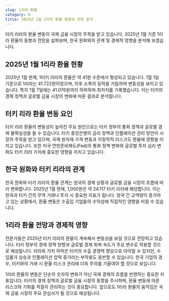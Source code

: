 ```yaml
---
slug: 1리라-환율
category: 0
title: 2025년 1월 1리라 환율 동향과 전망 분석
---
```


터키 리라의 환율 변동이 국제 금융 시장의 주목을 받고 있습니다. 2025년 1월 기준 1리라 환율의 동향과 전망을 살펴보며, 한국 원화와의 관계 및 경제적 영향을 분석해 보겠습니다.

## 2025년 1월 1리라 환율 현황

2025년 1월 현재, 1터키 리라의 환율은 약 41원 수준에서 형성되고 있습니다. 1월 1일 기준으로 1리라는 41.722원이었으며, 이후 소폭의 등락을 거듭하며 변동성을 보이고 있습니다. 특히 1월 7일에는 41.076원까지 하락하며 최저치를 기록했습니다. 이는 터키의 경제 정책과 글로벌 금융 시장의 변화에 따른 결과로 분석됩니다.

## 터키 리라 환율 변동 요인

터키 리라 환율의 변동성이 높아진 주요 원인으로는 터키 정부의 통화 정책과 글로벌 경제 불확실성을 들 수 있습니다. 터키 중앙은행의 금리 정책과 인플레이션 관리 방안이 시장의 주목을 받고 있으며, 국제 원자재 가격 변동과 지정학적 리스크도 환율에 영향을 미치고 있습니다. 또한 미국 연방준비제도(Fed)의 통화 정책 변화와 글로벌 투자 심리 변화도 터키 리라 가치에 중요한 영향을 끼치고 있습니다.

## 한국 원화와 터키 리라의 관계

한국 원화와 터키 리라의 환율 관계는 양국의 경제 상황과 글로벌 금융 시장의 흐름에 따라 변화합니다. 2025년 1월 현재, 1,000원은 약 24.117 터키 리라에 해당합니다. 이는 한국과 터키 간의 무역 거래나 투자 시 중요한 지표가 됩니다. 양국 간 교역량이 증가하고 있는 상황에서, 환율 변동은 수출입 기업들의 수익성에 직접적인 영향을 미칠 수 있습니다.

## 1리라 환율 전망과 경제적 영향

전문가들은 2025년 터키 리라의 환율이 계속해서 변동성을 보일 것으로 전망하고 있습니다. 터키 정부의 경제 정책 방향과 글로벌 경제 회복 속도가 주요 변수로 작용할 것으로 예상됩니다. 리라화 가치 하락은 터키의 수출 경쟁력 향상으로 이어질 수 있지만, 수입물가 상승과 인플레이션 압력 증가라는 부작용도 동반할 수 있습니다. 한국 기업의 경우, 터키와의 거래 시 환율 리스크 관리에 더욱 주의를 기울여야 할 것으로 보입니다.

1리라 환율의 변동은 단순히 숫자의 변화가 아닌 국제 경제의 흐름을 반영하는 중요한 지표입니다. 터키의 경제 정책과 글로벌 금융 시장의 동향을 주시하며, 환율 변동에 따른 리스크와 기회를 적절히 관리하는 것이 중요합니다. 앞으로도 1리라 환율의 움직임은 국제 금융 시장의 주요 관심사가 될 것으로 예상됩니다.